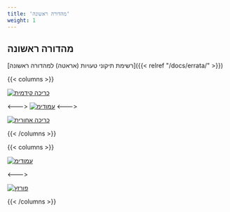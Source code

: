 ```yaml
---
title: 'מהדורה ראשונה'
weight: 1
---
```

## מהדורה ראשונה

[רשימת תיקוני טעויות (אראטה) למהדורה ראשונה]({{< relref "/docs/errata/" >}})

{{< columns >}}

[![כריכה קידמית](https://crescas.org/IMG_5166-scaled-min.jpg)](https://crescas.org/IMG_5166-scaled.jpg)

<--->
[![עמודימ](https://crescas.org/IMG_5154-scaled-min.jpg)](https://crescas.org/IMG_5154-scaled.jpg)
<--->

[![כריכה אחורית](https://crescas.org/IMG_5167-scaled-min.jpg)](https://crescas.org/IMG_5167-scaled.jpg)

{{< /columns >}}

{{< columns >}}

[![עמודימ](https://crescas.org/IMG_5151-scaled-min.jpg)](https://crescas.org/IMG_5151-scaled.jpg)

<--->

[![פורזץ](https://crescas.org/IMG_5150-scaled-min.jpg)](https://crescas.org/IMG_5150-scaled.jpg)

{{< /columns >}}